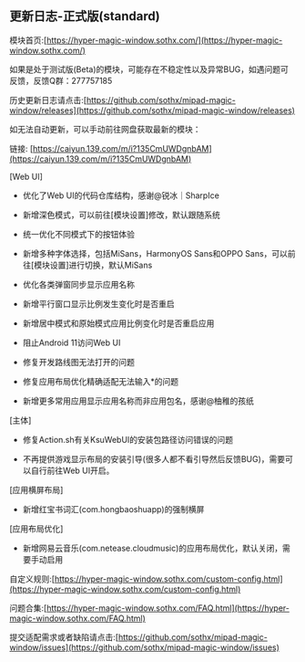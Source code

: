 ## 更新日志-正式版(standard)

模块首页:[https://hyper-magic-window.sothx.com/](https://hyper-magic-window.sothx.com/)

如果是处于测试版(Beta)的模块，可能存在不稳定性以及异常BUG，如遇问题可反馈，反馈Q群：277757185

历史更新日志请点击:[https://github.com/sothx/mipad-magic-window/releases](https://github.com/sothx/mipad-magic-window/releases)

如无法自动更新，可以手动前往网盘获取最新的模块：

链接: [https://caiyun.139.com/m/i?135CmUWDgnbAM](https://caiyun.139.com/m/i?135CmUWDgnbAM)

[Web UI]

- 优化了Web UI的代码仓库结构，感谢@锐冰｜SharpIce

- 新增深色模式，可以前往[模块设置]修改，默认跟随系统

- 统一优化不同模式下的按钮体验

- 新增多种字体选择，包括MiSans，HarmonyOS Sans和OPPO Sans，可以前往[模块设置]进行切换，默认MiSans

- 优化各类弹窗同步显示应用名称

- 新增平行窗口显示比例发生变化时是否重启

- 新增居中模式和原始模式应用比例变化时是否重启应用

- 阻止Android 11访问Web UI

- 修复开发路线图无法打开的问题

- 修复应用布局优化精确适配无法输入*的问题

- 新增更多常用应用显示应用名称而非应用包名，感谢@柚稚的孩纸

[主体]

- 修复Action.sh有关KsuWebUI的安装包路径访问错误的问题

- 不再提供游戏显示布局的安装引导(很多人都不看引导然后反馈BUG)，需要可以自行前往Web UI开启。

[应用横屏布局]

- 新增红宝书词汇(com.hongbaoshuapp)的强制横屏

[应用布局优化]

- 新增网易云音乐(com.netease.cloudmusic)的应用布局优化，默认关闭，需要手动启用

自定义规则:[https://hyper-magic-window.sothx.com/custom-config.html](https://hyper-magic-window.sothx.com/custom-config.html)

问题合集:[https://hyper-magic-window.sothx.com/FAQ.html](https://hyper-magic-window.sothx.com/FAQ.html)

提交适配需求或者缺陷请点击:[https://github.com/sothx/mipad-magic-window/issues](https://github.com/sothx/mipad-magic-window/issues)
